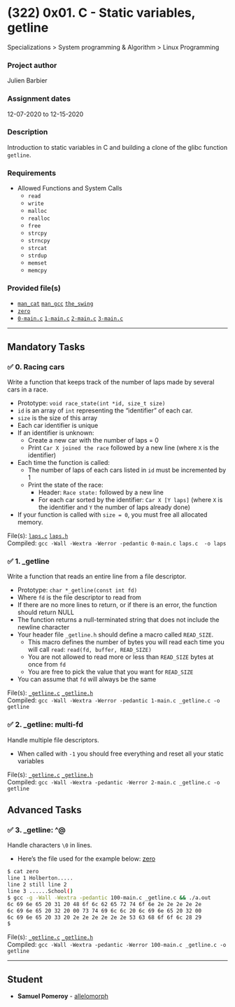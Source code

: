 # (322) 0x01. C - Static variables, getline
Specializations > System programming & Algorithm > Linux Programming

### Project author
Julien Barbier

### Assignment dates
12-07-2020 to 12-15-2020

### Description
Introduction to static variables in C and building a clone of the glibc function `getline`.

### Requirements
* Allowed Functions and System Calls
  * `read`
  * `write`
  * `malloc`
  * `realloc`
  * `free`
  * `strcpy`
  * `strncpy`
  * `strcat`
  * `strdup`
  * `memset`
  * `memcpy`

### Provided file(s)
* [`man_cat`](./tests/man_cat) [`man_gcc`](./tests/man_gcc) [`the_swing`](./tests/the_swing)
* [`zero`](./tests/zero)
* [`0-main.c`](./tests/0-main.c) [`1-main.c`](./tests/1-main.c) [`2-main.c`](./tests/2-main.c) [`3-main.c`](./tests/3-main.c)

---

## Mandatory Tasks

### :white_check_mark: 0. Racing cars
Write a function that keeps track of the number of laps made by several cars in a race.
  * Prototype: `void race_state(int *id, size_t size)`
  * `id` is an array of `int` representing the “identifier” of each car.
  * `size` is the size of this array
  * Each car identifier is unique
  * If an identifier is unknown:
    * Create a new car with the number of laps = 0
    * Print `Car X joined the race` followed by a new line (where `X` is the identifier) 
  * Each time the function is called:
    * The number of laps of each cars listed in `id` must be incremented by 1
    * Print the state of the race:
      * Header: `Race state:` followed by a new line
      * For each car sorted by the identifier: `Car X [Y laps]` (where `X` is the identifier and `Y` the number of laps already done) 
  * If your function is called with `size = 0`, you must free all allocated memory.

File(s): [`laps.c`](./laps.c) [`laps.h`](./laps.h)\
Compiled: `gcc -Wall -Wextra -Werror -pedantic 0-main.c laps.c  -o laps`

### :white_check_mark: 1. _getline
Write a function that reads an entire line from a file descriptor.
  * Prototype: `char *_getline(const int fd)`
  * Where `fd` is the file descriptor to read from
  * If there are no more lines to return, or if there is an error, the function should return NULL 
  * The function returns a null-terminated string that does not include the newline character 
  * Your header file `_getline.h` should define a macro called `READ_SIZE`.
    * This macro defines the number of bytes you will read each time you will call `read`: `read(fd, buffer, READ_SIZE)`
    * You are not allowed to read more or less than `READ_SIZE` bytes at once from `fd`
    * You are free to pick the value that you want for `READ_SIZE`
  * You can assume that `fd` will always be the same

File(s): [`_getline.c`](./_getline.c) [`_getline.h`](./_getline.h)\
Compiled: `gcc -Wall -Wextra -Werror -pedantic 1-main.c _getline.c -o getline`

### :white_check_mark: 2. _getline: multi-fd
Handle multiple file descriptors.
* When called with `-1` you should free everything and reset all your static variables

File(s): [`_getline.c`](./_getline.c) [`_getline.h`](./_getline.h)\
Compiled: `gcc -Wall -Wextra -pedantic -Werror 2-main.c _getline.c -o getline`

## Advanced Tasks

### :white_check_mark: 3. _getline: ^@
Handle characters `\0` in lines.
* Here’s the file used for the example below: [zero](./tests/zero)

```bash
$ cat zero
line 1 Holberton.....
line 2 still line 2
line 3 ......School()
$ gcc -g -Wall -Wextra -pedantic 100-main.c _getline.c && ./a.out
6c 69 6e 65 20 31 20 48 6f 6c 62 65 72 74 6f 6e 2e 2e 2e 2e 2e
6c 69 6e 65 20 32 20 00 73 74 69 6c 6c 20 6c 69 6e 65 20 32 00
6c 69 6e 65 20 33 20 2e 2e 2e 2e 2e 2e 53 63 68 6f 6f 6c 28 29
$
```

File(s): [`_getline.c`](./_getline.c) [`_getline.h`](./_getline.h)\
Compiled: `gcc -Wall -Wextra -pedantic -Werror 100-main.c _getline.c -o getline`

---

## Student
* **Samuel Pomeroy** - [allelomorph](github.com/allelomorph)
